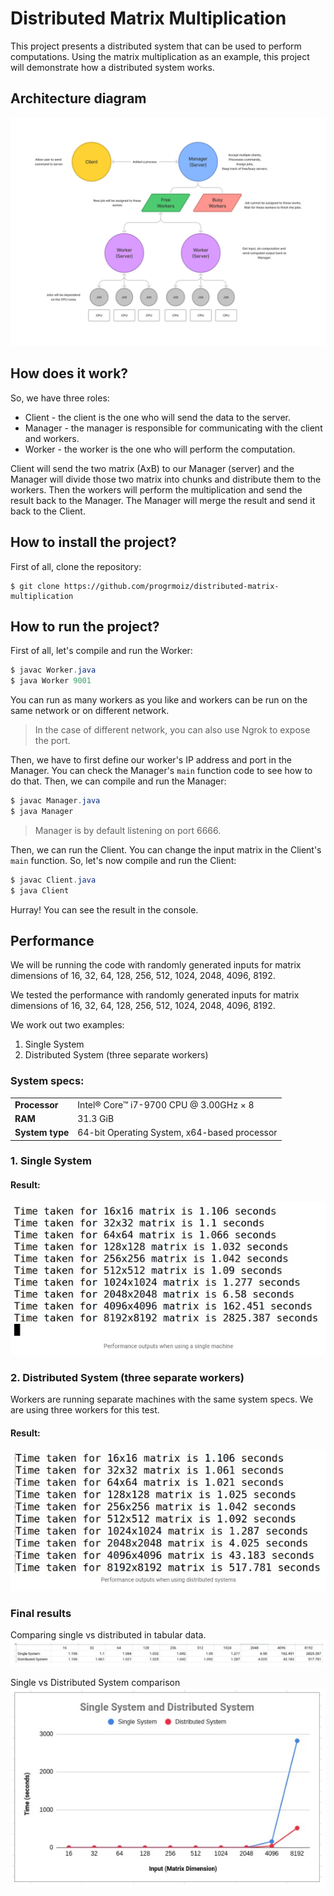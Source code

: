 # Distributed Matrix Multiplication

This project presents a distributed system that can be used to perform computations. Using the matrix multiplication as an example, this project will demonstrate how a distributed system works.

## Architecture diagram
![Distributed Matrix Multiplication Architecture](/images/architecture.jpg)

## How does it work?

So, we have three roles:

* Client - the client is the one who will send the data to the server.
* Manager - the manager is responsible for communicating with the client and workers.
* Worker - the worker is the one who will perform the computation.

Client will send the two matrix (AxB) to our Manager (server) and the Manager will divide those two matrix into chunks and distribute them to the workers. Then the workers will perform the multiplication and send the result back to the Manager. The Manager will merge the result and send it back to the Client.

## How to install the project?

First of all, clone the repository:
```
$ git clone https://github.com/progrmoiz/distributed-matrix-multiplication
```

## How to run the project?

First of all, let's compile and run the Worker:
```java
$ javac Worker.java
$ java Worker 9001
```

You can run as many workers as you like and workers can be run on the same network or on different network.

> In the case of different network, you can also use Ngrok to expose the port.

Then, we have to first define our worker's IP address and port in the Manager. You can check the Manager's `main` function code to see how to do that. Then, we can compile and run the Manager:
```java
$ javac Manager.java
$ java Manager
```

> Manager is by default listening on port 6666.

Then, we can run the Client. You can change the input matrix in the Client's `main` function. So, let's now compile and run the Client:
```java
$ javac Client.java
$ java Client
```

Hurray! You can see the result in the console.

## Performance
We will be running the code with randomly generated inputs for matrix dimensions of 16, 32, 64, 128, 256, 512, 1024, 2048, 4096, 8192.

We tested the performance with randomly generated inputs for matrix dimensions of 16, 32, 64, 128, 256, 512, 1024, 2048, 4096, 8192.

We work out two examples:
1. Single System
2. Distributed System (three separate workers)

### System specs:
|     |     |
| --- | --- |
| **Processor** | Intel® Core™ i7-9700 CPU @ 3.00GHz × 8 |
| **RAM** | 31.3 GiB |
| **System type** | 64-bit Operating System, x64-based processor |

### 1. Single System
#### Result:
![Performance outputs when using a single machine](/images/single-machine-performance.jpeg)

### 2. Distributed System (three separate workers)
Workers are running separate machines with the same system specs. We are using three workers for this test.

#### Result:
![Performance outputs when using distributed systems](/images/distributed-machine-performance.jpeg)

### Final results
Comparing single vs distributed in tabular data.
![Comparing single vs distributed](/images/comparing-single-vs-distributed.jpeg)

Single vs Distributed System comparison
![Single vs Distributed System comparison](/images/single-vs-distributed-comparision.jpeg)
